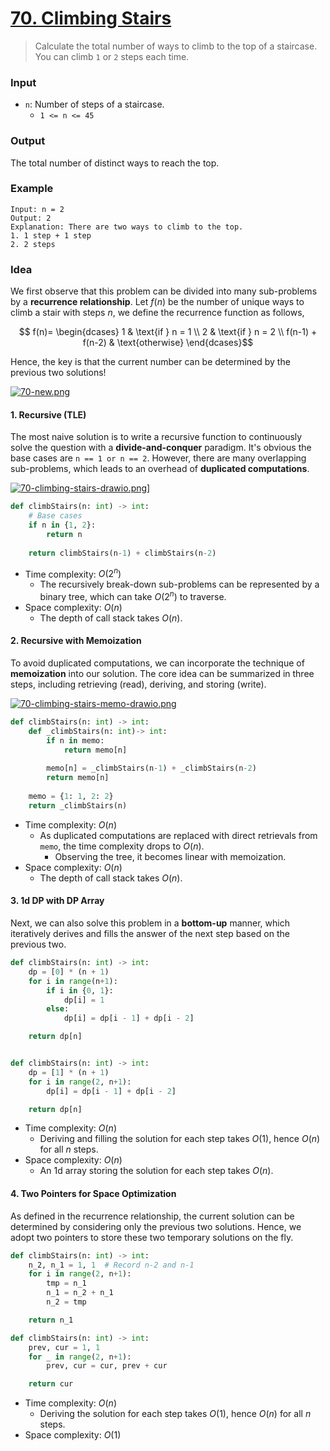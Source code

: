 # [70. Climbing Stairs](https://leetcode.com/problems/climbing-stairs/)
> Calculate the total number of ways to climb to the top of a staircase. You can climb `1` or `2` steps each time.
### Input
* `n`: Number of steps of a staircase.
	* `1 <= n <= 45`
### Output
The total number of distinct ways to reach the top.
### Example
```
Input: n = 2
Output: 2
Explanation: There are two ways to climb to the top.
1. 1 step + 1 step
2. 2 steps
```
### Idea
We first observe that this problem can be divided into many sub-problems by a **recurrence relationship**. Let $f(n)$ be the number of unique ways to climb a stair with steps $n$, we define the recurrence function as follows,
```math
	f(n)= 
	\begin{dcases}
	    1                & \text{if } n = 1 \\
	    2                & \text{if } n = 2 \\
	    f(n-1) + f(n-2)  & \text{otherwise}
	\end{dcases}
```
Hence, the key is that the current number can be determined by the previous two solutions!

[![70-new.png](https://i.postimg.cc/DygJk04k/70-new.png)](https://postimg.cc/F7Ys09xD)
#### 1. Recursive (TLE)
The most naive solution is to write a recursive function to continuously solve the question with a **divide-and-conquer** paradigm. It's obvious the base cases are `n == 1 or n == 2`. However, there are many overlapping sub-problems, which leads to an overhead of **duplicated computations**.

[![70-climbing-stairs-drawio.png](https://i.postimg.cc/Z5Kc3NPn/70-climbing-stairs-drawio.png)](https://postimg.cc/6ygnxymx)]

```python
def climbStairs(n: int) -> int:
    # Base cases
    if n in {1, 2}:
        return n
    
    return climbStairs(n-1) + climbStairs(n-2)
```
* Time complexity: $O(2^n)$
	* The recursively break-down sub-problems can be represented by a binary tree, which can take $O(2^n)$ to traverse.
* Space complexity: $O(n)$
	* The depth of call stack takes $O(n)$.
#### 2. Recursive with Memoization
To avoid duplicated computations, we can incorporate the technique of **memoization** into our solution. The core idea can be summarized in three steps, including retrieving (read), deriving, and storing (write).

[![70-climbing-stairs-memo-drawio.png](https://i.postimg.cc/7Lyzvswf/70-climbing-stairs-memo-drawio.png)](https://postimg.cc/k2fGKyVm)

```python
def climbStairs(n: int) -> int:
    def _climbStairs(n: int)-> int:
        if n in memo:
            return memo[n]
        
        memo[n] = _climbStairs(n-1) + _climbStairs(n-2)
        return memo[n]
    
    memo = {1: 1, 2: 2}
    return _climbStairs(n)
```
* Time complexity: $O(n)$
	* As duplicated computations are replaced with direct retrievals from `memo`, the time complexity drops to $O(n)$.
		* Observing the tree, it becomes linear with memoization.
* Space complexity: $O(n)$
	* The depth of call stack takes $O(n)$.
#### 3.  1d DP with DP Array
Next, we can also solve this problem in a **bottom-up** manner, which iteratively derives and fills the answer of the next step based on the previous two.
```python
def climbStairs(n: int) -> int:
    dp = [0] * (n + 1)
    for i in range(n+1):
        if i in {0, 1}:
            dp[i] = 1
        else:
            dp[i] = dp[i - 1] + dp[i - 2]

    return dp[n]


def climbStairs(n: int) -> int:
    dp = [1] * (n + 1)
    for i in range(2, n+1):
        dp[i] = dp[i - 1] + dp[i - 2]

    return dp[n]
```
* Time complexity: $O(n)$
	* Deriving and filling the solution for each step takes $O(1)$, hence $O(n)$ for all $n$ steps.
* Space complexity: $O(n)$
	* An 1d array storing the solution for each step takes $O(n)$.
#### 4. Two Pointers for Space Optimization
As defined in the recurrence relationship, the current solution can be determined by considering only the previous two solutions. Hence, we adopt two pointers to store these two temporary solutions on the fly.
```python
def climbStairs(n: int) -> int:
    n_2, n_1 = 1, 1  # Record n-2 and n-1
    for i in range(2, n+1):
        tmp = n_1
        n_1 = n_2 + n_1
        n_2 = tmp

    return n_1

def climbStairs(n: int) -> int:
    prev, cur = 1, 1
    for _ in range(2, n+1):
        prev, cur = cur, prev + cur

    return cur
```
* Time complexity: $O(n)$
	* Deriving the solution for each step takes $O(1)$, hence $O(n)$ for all $n$ steps.
* Space complexity: $O(1)$